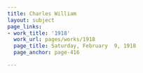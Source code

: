 ```yaml
---
title: Charles William
layout: subject
page_links:
- work_title: '1918'
  work_url: pages/works/1918
  page_title: Saturday, February  9, 1918
  page_anchor: page-416

---
```

